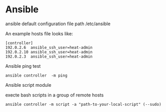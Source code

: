# Ansible

ansible default configuration file path /etc/ansible

An example hosts file looks like:

```
[controller]
192.0.2.6  ansible_ssh_user=heat-admin
192.0.2.10 ansible_ssh_user=heat-admin
192.0.2.3  ansible_ssh_user=heat-admin
```
Ansible ping test
```shell
ansible controller  -m ping
```
Ansible script module 

execte bash scripts in a group of remote hosts
```shell
ansible controller -m script -a "path-to-your-local-script" (--sudo) 
```

